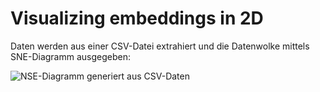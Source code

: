# Visualizing embeddings in 2D

Daten werden aus einer CSV-Datei extrahiert und die Datenwolke mittels SNE-Diagramm ausgegeben:

![NSE-Diagramm generiert aus CSV-Daten](https://assets/images/NSE-Diagramm.png)
